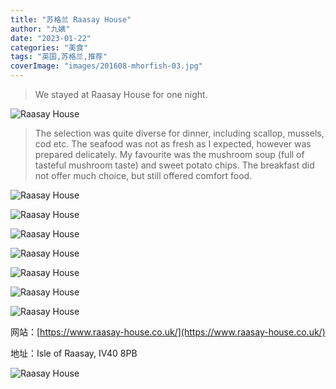```yaml
---
title: "苏格兰 Raasay House"
author: "九姨"
date: "2023-01-22"
categories: "美食"
tags: "英国,苏格兰,推荐"
coverImage: "images/201608-mhorfish-03.jpg"
---
```


>We stayed at Raasay House for one night. 

![Raasay House](images/IMG_20160813_095127.jpg)

>The selection was quite diverse for dinner, including scallop, mussels, cod etc. The seafood was not as fresh as I expected, however was prepared delicately. My favourite was the mushroom soup (full of tasteful mushroom taste) and sweet potato chips. The breakfast did not offer much choice, but still offered comfort food.

![Raasay House](images/201608-raasay-01.jpg)

>

![Raasay House](images/201608-raasay-02.jpg)

>

![Raasay House](images/201608-raasay-03.jpg)

>

![Raasay House](images/201608-raasay-04.jpg)

>

![Raasay House](images/201608-raasay-05.jpg)

>

![Raasay House](images/201608-raasay-06.jpg)

>

![Raasay House](images/201608-raasay-07.jpg)


网站：[https://www.raasay-house.co.uk/](https://www.raasay-house.co.uk/)

地址：Isle of Raasay, IV40 8PB

![Raasay House](images/raasayhouse.jpg)
